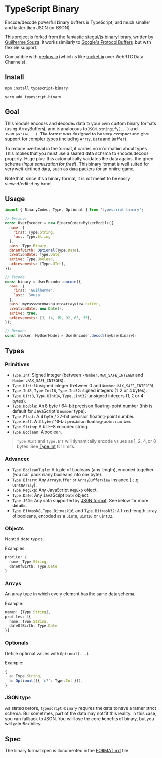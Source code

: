 # TypeScript Binary

Encode/decode powerful binary buffers in TypeScript, and much smaller and faster than JSON (or BSON).

This project is forked from the fantastic [sitegui/js-binary](https://github.com/sitegui/js-binary) library, written by [Guilherme Souza](https://github.com/sitegui). It works similarly to [Google's Protocol Buffers](https://protobuf.dev/), but with flexible support.

Compatible with [geckos.io](https://github.com/geckosio/geckos.io) (which is like [socket.io](https://github.com/socketio/socket.io) over WebRTC Data Channels).

## Install
`npm install typescript-binary`

`yarn add typescript-binary`


## Goal

This module encodes and decodes data to your own custom binary formats (using ArrayBuffers), and is analogous to `JSON.stringify(...)` and `JSON.parse(...)`. The format was designed to be very compact and give support for complex types (including `Array`, `Date` and `Buffer`).

To reduce overhead in the format, it carries no information about types. This implies that you must use a shared data schema to encode/decode properly. Huge plus: this automatically validates the data against the given schema (*input sanitization for free!*). This binary format is well suited for very well-defined data, such as data packets for an online game.

Note that, since it's a binary format, it is not meant to be easily viewed/edited by hand.

## Usage
```js
import { BinaryCodec, Type, Optional } from 'typescript-binary';

// Define:
const UserEncoder = new BinaryCodec<MyUserModel>({
  name: {
    first: Type.String,
    last: Type.String
  },
  pass: Type.Binary,
  dateOfBirth: Optional(Type.Date),
  creationDate: Type.Date,
  active: Type.Boolean,
  achievements: [Type.UInt],
});

// Encode
const binary = UserEncoder.encode({
  name: {
    first: 'Guilherme',
    last: 'Souza'
  },
  pass: myPasswordHashUInt8ArrayView.buffer,
  creationDate: new Date(),
  active: true,
  achievements: [3, 14, 15, 92, 65, 35],
});

// Decode:
const myUser: MyUserModel = UserEncoder.decode(myUserBinary);
```

## Types

### Primitives
* `Type.Int`: Signed integer (between `-Number.MAX_SAFE_INTEGER` and `Number.MAX_SAFE_INTEGER`).
* `Type.UInt`: Unsigned integer (between 0 and `Number.MAX_SAFE_INTEGER`),
* `Type.Int8`, `Type.Int16`, `Type.Int32`: signed integers (1, 2 or 4 bytes).
* `Type.UInt8`, `Type.UInt16`, `Type.UInt32`: unsigned integers (1, 2 or 4 bytes).
* `Type.Double`: An 8 byte / 64-bit precision floating-point number (this is default for JavaScript's `number` type).
* `Type.Float`: A 4 byte / 32-bit precision floating-point number.
* `Type.Half`: A 2 byte / 16-bit precision floating-point number.
* `Type.String`: A UTF-8 encoded string.
* `Type.Boolean`: A boolean.

> `Type.UInt` and `Type.Int` will dynamically encode values as 1, 2, 4, or 8 bytes. See [Type.Int](https://github.com/reececomo/typescript-binary/blob/main/src/lib/Type.ts) for limits.

### Advanced
* `Type.BooleanTuple`: A tuple of booleans (any length), encoded together (you can pack many booleans into one byte).
* `Type.Binary`: Any `ArrayBuffer` or `ArrayBufferView` instance (.e.g `UInt8Array`).
* `Type.RegExp`: Any JavaScript `RegExp` object.
* `Type.Date`: Any JavaScript `Date` object.
* `Type.JSON`: Any data supported by [JSON format](http://json.org/). See below for more details.
* `Type.Bitmask8`, `Type.Bitmask16`, and `Type.Bitmask32`: A fixed-length array of booleans, encoded as a `uint8`, `uint16` or `uint32`.

### Objects
Nested data-types.

Examples:

```ts
profile: {
  name: Type.String,
  dateOfBirth: Type.Date
}
```

### Arrays
An array type in which every element has the same data schema.

Example:

```ts
names: [Type.String],
profiles: [{
  name: Type.String,
  dateOfBirth: Type.Date
}]
```

### Optionals
Define optional values with `Optional(...)`.

Example:

```ts
{
  a: Type.String,
  b: Optional([{ 'c?': Type.Int }]),
}
```

### JSON type
As stated before, `typescript-binary` requires the data to have a rather strict schema. But sometimes, part of the data may not fit this reality. In this case, you can fallback to JSON. You will lose the core benefits of binary, but you will gain flexibility.

## Spec
The binary format spec is documented in the [FORMAT.md](./FORMAT.md) file
